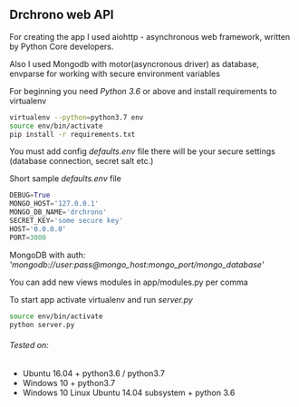 ## Drchrono web API

For creating the app I used aiohttp -
 asynchronous web framework, written by Python Core developers.

Also I used Mongodb with motor(asyncronous driver) as database,
envparse for working with secure environment variables

For beginning you need *Python 3.6* or above and install requirements to virtualenv

```bash
virtualenv --python=python3.7 env
source env/bin/activate
pip install -r requirements.txt
```

You must add config *defaults.env* file there will be your secure settings (database connection, secret salt etc.)

Short sample *defaults.env* file

```python
DEBUG=True
MONGO_HOST='127.0.0.1'
MONGO_DB_NAME='drchrono'
SECRET_KEY='some secure key'
HOST='0.0.0.0'
PORT=3000
```

MongoDB with auth: *'mongodb://user:pass@mongo_host:mongo_port/mongo_database'*

You can add new views modules in app/modules.py per comma

To start app activate virtualenv and run *server.py*

```bash
source env/bin/activate
python server.py
```

###### Tested on:
- Ubuntu 16.04 + python3.6 / python3.7
- Windows 10 + python3.7
- Windows 10 Linux Ubuntu 14.04 subsystem + python 3.6
